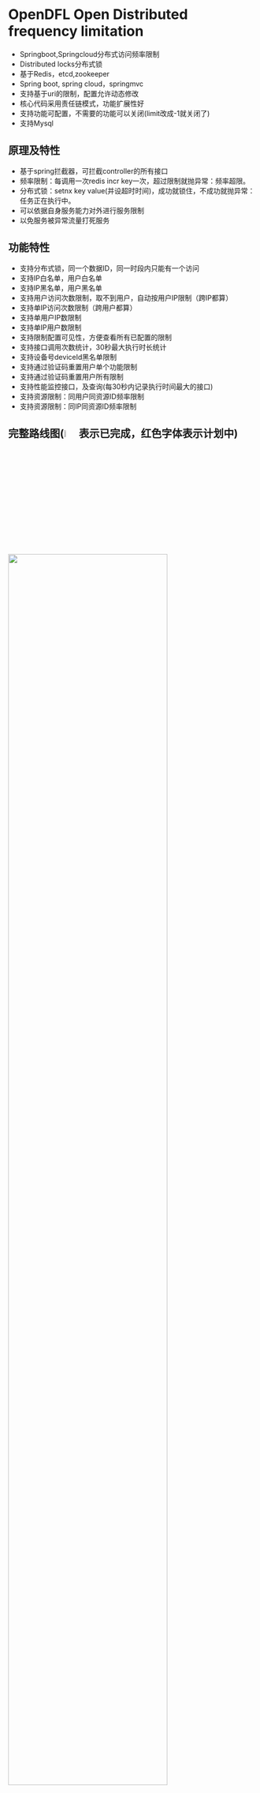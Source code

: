 # OpenDFL Open Distributed frequency limitation 
* Springboot,Springcloud分布式访问频率限制
* Distributed locks分布式锁
* 基于Redis，etcd,zookeeper
* Spring boot, spring cloud，springmvc
* 支持基于uri的限制，配置允许动态修改
* 核心代码采用责任链模式，功能扩展性好
* 支持功能可配置，不需要的功能可以关闭(limit改成-1就关闭了)
* 支持Mysql

## 原理及特性
* 基于spring拦截器，可拦截controller的所有接口
* 频率限制：每调用一次redis incr key一次，超过限制就抛异常：频率超限。
* 分布式锁：setnx key value(并设超时时间)，成功就锁住，不成功就抛异常：任务正在执行中。
* 可以依据自身服务能力对外进行服务限制
* 以免服务被异常流量打死服务

## 功能特性
* 支持分布式锁，同一个数据ID，同一时段内只能有一个访问
* 支持IP白名单，用户白名单
* 支持IP黑名单，用户黑名单
* 支持用户访问次数限制，取不到用户，自动按用户IP限制（跨IP都算）
* 支持单IP访问次数限制（跨用户都算）
* 支持单用户IP数限制
* 支持单IP用户数限制
* 支持限制配置可见性，方便查看所有已配置的限制
* 支持接口调用次数统计，30秒最大执行时长统计
* 支持设备号deviceId黑名单限制
* 支持通过验证码重置用户单个功能限制
* 支持通过验证码重置用户所有限制
* 支持性能监控接口，及查询(每30秒内记录执行时间最大的接口)
* 支持资源限制：同用户同资源ID频率限制
* 支持资源限制：同IP同资源ID频率限制

## 完整路线图(<img src="https://opendfl-1259373829.file.myqcloud.com/doc/ok.webp" width="6%" syt height="6%" />表示已完成，红色字体表示计划中)
<img src="https://opendfl-1259373829.file.myqcloud.com/doc/opendfl_roadmap8.png" width="80%" syt height="80%" />

## maven引入方法
```xml
<dependency>
    <groupId>cn.org.opendfl</groupId>
    <artifactId>opendfl-mysql-spring-boot-starter</artifactId>
    <version>1.4</version>
</dependency>
```

## 简单使用：

1，分布式交易锁，@RequestLock注解，并支持通过yml动态修改锁时长  
Support type:Redis,Zookeeper,ETCD
 ```java
@GetMapping("/waitLockTest")
@RequestLock(name = "waitLockTest", time=5, errMsg = "任务%s正在执行", logType=ReqLockType.ETCD)
 ```

2，分布式频率限制，@Frequency注解模式，并支持通过yml动态修改频率限制次数
```java
/**
 * 5秒限5次
 * 1小时限100次
 */
@GetMapping("/serverTimeFreq")
@Frequency(time = 5, limit = 5, name = "serverTimeFreq")
@Frequency2(time =3600, limit = 100, name = "serverTimeFreq")
public Long serverTimeFreq(HttpServletRequest request){
    return System.currentTimeMillis();
}
```
动态修改限制，见application-frequency.yml
```yaml
limit:
  frequencyConfigs:
    - name: serverTimeFreq
      time: 5
      limit: 10 #改成新值
    - name: serverTimeFreq
      time: 3600
      limit: 50 #改成新值
```

3，分布式频频率限制，配置模式，见application-frequency.yml
```yaml
limit:
  uriConfigs:
      - uri: /frequencyTest/serverTimeUri #依赖接口uri
        #限制类型(limit(默认),limitIp,userIp,ipUser,resUser,resIp)
        freqLimitType: limit
        time: 5
        limit: 8
        attrName: account
      - uri: /frequencyTest/serverTimeUri
        time: 3600
        limit: 30
        attrName: account
```

## 演示demo:
有控制台能方便查看接口信息，以及对应的限制  
1，console(mysql版)示例见：http://console.mysql.opendfl.org.cn/index.html  
默认账号：
* admin/admin
* user/user

2，console示例见：http://console.opendfl.org.cn/index.html  
默认账号：
* admin/admin
* user/user